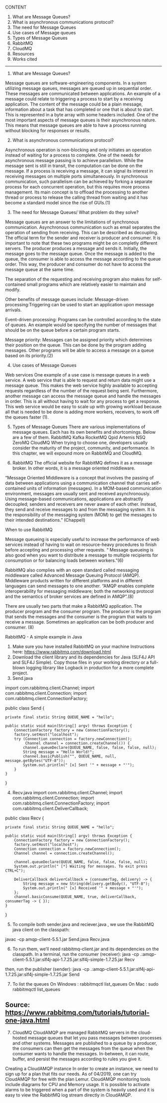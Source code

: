 

CONTENT

1. What are Message Queues?
2. What is asynchronous communications protocol?
3. The need for Message Queues
4. Use cases of Message queues
5. Types of Message Queues
6. RabbitMQ 
7. CloudMQ
8. Resources 
9. Works cited 

-------------------------------------------------------------

1. What are Message Queues? 

Message queues are software-engineering components. In a system utilizing message queues, messages are queued up in sequential order. These messages are communicated between applications. An example of a message could relate to triggering a process to start by a receiving application. The content of the message could be a plain message, information about a task that has completed or one that is about to start. This is represented in a byte array with some headers included.
One of the most important aspects of message queues is their asynchronous nature. This means that message queues are able to have a process running without blocking for responses or results. 


2. What is asynchronous communications protocol?

Asynchronous operation is non-blocking and only initiates an operation instead of waiting for a  process to complete. One of the needs for asynchronous message passing is to achieve parallelism. While the message sent is still in transit, the computation can be done on the message. If a process is receiving a message, it can signal its interest in receiving messages on multiple ports simultaneously. In synchronous communication, such parallelism can be achieved by forking a separate process for each concurrent operation, but this requires more process management. Its main concept is to offload the processing to another thread or process to release the calling thread from waiting and it has become a standard model since the rise of GUIs.(1)

3. The need for Message Queues/ What problem do they solve?

Message queues are an answer to the limitations of synchronous communication. Asynchronous communication such as email separates the operation of sending from receiving. This can be described as decoupling. The official term for the sender and receiver is producer and consumer. It is important to note that these two programs might be on completly different servers. The producer produces a message and sends it. Initially, the message goes to the message queue. Once the message is added to the queue, the consumer is able to access the message according to the queue order. This way, the producer and consumer do not have to access the message queue at the same time. 

The separation of the requesting and receiving program also makes for self-contained small programs which are relatively easier to maintain and modify.  

Other benefits of message queues include: 
Message-driven processing:Triggering can be used to start an application upon message arrivals. 

Event-driven processing: Programs can be controlled according to the state of queues. An example would be specifying the number of messages that should be on the queue before a certain program starts. 

Message priority: Messages can be assigned priority which determines their position on the queue. This can be done by the program adding messages. Other programs will be able to access a message on a queue based on its priority.(2)

4.  Use cases of Message Queues 

Web services 
One example of a use case is message queues in a web service. A web service that is able to request and return data might use a message queue. This makes the web service highly available to accepting requests regardless of the number of the request being sent. Furthermore, another message can access the message queue and handle the messages in order. This is all without having to wait for any process to get a response. This web service would be easy to scale up with growing workload because all that is needed to be done is adding more workers, receivers, to work off the queues faster (1). 

5. Types of Message Queues
There are various implementations of message queues. Each has its own benefits and shortcomings. Below are a few of them. 
RabbitMQ
Kafka
RocketMQ
Qpid
Artemis
NSQ
ZeroMQ
CloudMQ 
When trying to choose one, developers usually consider the maturity of the project, community, and performance. In this chapter, we will expound more on RabbitMQ and CloudMQ. 

6. RabbitMQ 
The official website for RabbitMQ defines it as a message broker. In other words, it is a message oriented middleware. 

“Message Oriented Middleware is a concept that involves the passing of data between applications using a communication channel that carries self-contained units of information (messages). In a MOM-based communication environment, messages are usually sent and received asynchronously. Using message-based communications, applications are abstractly decoupled; senders and receivers are never aware of each other. Instead, they send and receive messages to and from the messaging system. It is the responsibility of the messaging system (MOM) to get the messages to their intended destinations.” (Chappell)

When to use RabbitMQ

Message queueing is especially useful to increase the performance of web services instead of having to wait on resource-heavy procedures to finish before accepting and processing other requests. “ Message queueing is also good when you want to distribute a message to multiple recipients for consumption or for balancing loads between workers.”(6)

RabbitMQ also complies with an open standard called messaging middleware called Advanced Message Queuing Protocol (AMQP). Middleware products written for different platforms and in different languages can send messages to one another. “AMQP enables complete interoperability for messaging middleware; both the networking protocol and the semantics of broker services are defined in AMQP”.(8)

There are usually two parts that make a RabbitMQ application. The producer program and the consumer program. The producer is the program that sends the messages and the consumer is the program that waits to receive a message. Sometimes an application can be both producer and consumer. (8)

RabbitMQ - A simple example in Java
1. Make sure you have installed RabbitMQ on your machine 
Instructions here: https://www.rabbitmq.com/download.html
2. Download the client library and its dependencies for Java (SLF4J API and SLF4J Simple). Copy those files in your working directory or a full-blown logging library like Logback in production for a more complete project. 
3. Send.java

import com.rabbitmq.client.Channel;
import com.rabbitmq.client.Connection;
import com.rabbitmq.client.ConnectionFactory;

public class Send {

    private final static String QUEUE_NAME = "hello";

    public static void main(String[] argv) throws Exception {
        ConnectionFactory factory = new ConnectionFactory();
        factory.setHost("localhost");
        try (Connection connection = factory.newConnection();
             Channel channel = connection.createChannel()) {
            channel.queueDeclare(QUEUE_NAME, false, false, false, null);
            String message = "Hello World!";
            channel.basicPublish("", QUEUE_NAME, null, message.getBytes("UTF-8"));
            System.out.println(" [x] Sent '" + message + "'");
        }
    }
}

4. Recv.java
	import com.rabbitmq.client.Channel;
import com.rabbitmq.client.Connection;
import com.rabbitmq.client.ConnectionFactory;
import com.rabbitmq.client.DeliverCallback;

public class Recv {

    private final static String QUEUE_NAME = "hello";

    public static void main(String[] argv) throws Exception {
        ConnectionFactory factory = new ConnectionFactory();
        factory.setHost("localhost");
        Connection connection = factory.newConnection();
        Channel channel = connection.createChannel();

        channel.queueDeclare(QUEUE_NAME, false, false, false, null);
        System.out.println(" [*] Waiting for messages. To exit press CTRL+C");

        DeliverCallback deliverCallback = (consumerTag, delivery) -> {
            String message = new String(delivery.getBody(), "UTF-8");
            System.out.println(" [x] Received '" + message + "'");
        };
        channel.basicConsume(QUEUE_NAME, true, deliverCallback, consumerTag -> { });
    }
}

5. To compile both sender.java and reciever.java , we use the RabbitMQ java client on the classpath:


javac -cp amqp-client-5.5.1.jar Send.java Recv.java

6. To run them, we’ll need rabbitmq-client.jar and its dependencies on the classpath. In a terminal, run the consumer (receiver):
java -cp .:amqp-client-5.5.1.jar:slf4j-api-1.7.25.jar:slf4j-simple-1.7.25.jar Recv

then, run the publisher (sender):
java -cp .:amqp-client-5.5.1.jar:slf4j-api-1.7.25.jar:slf4j-simple-1.7.25.jar Send

7. To list the queues 
 	On Windows : rabbitmqctl list_queues
	On Mac : sudo rabbitmqctl list_queues

Source: https://www.rabbitmq.com/tutorials/tutorial-one-java.html
-----
7. CloudMQ
CloudAMQP are managed RabbitMQ servers in the cloud-hosted message queues that let you pass messages between processes and other systems. Messages are published to a queue by a producer, the consumers can then get the messages from the queue when the consumer wants to handle the messages. In-between, it can route, buffer, and persist the messages according to rules you give it.

Creating a CloudAMQP instance
In order to create an instance, we need to sign up for a plan that fits our needs. As of 04/2019, one can try CloudAMQP for free with the plan Lemur.
CloudAMQP monitoring tools include diagrams for CPU and Memory usage. It is possible to activate alarms to be triggered when a part of the system is heavily used and it is easy to view the RabbitMQ log stream directly in CloudAMQP.














